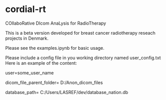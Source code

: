 # cordial-rt
COllaboRative DIcom AnaLysis for RadioTherapy

This is a beta version developed for breast cancer radiotherapy reseach projects in Denmark.

Please see the examples.ipynb for basic usage. 

Please include a config file in you working directory named user_config.txt
Here is an example of the content:

user=some_user_name

dicom_file_parent_folder= D:/Anon_dicom_files

database_path= C:/Users/LASREF/dev/database_nation.db

